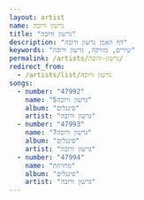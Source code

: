 ```yaml
---
layout: artist
name: גרשון ורובה
title: "גרשון ורובה"
description: "דף האמן גרשון ורובה"
keywords: "שירים, מוזיקה, גרשון ורובה"
permalink: /artists/גרשון-ורובה/
redirect_from:
  - /artists/list/גרשון ורובה
songs:
  - number: "47992"
    name: "גרשון ורובה5"
    album: "סינגלים"
    artist: "גרשון ורובה"
  - number: "47993"
    name: "גרשון ורובה7"
    album: "סינגלים"
    artist: "גרשון ורובה"
  - number: "47994"
    name: "מחרוזת"
    album: "סינגלים"
    artist: "גרשון ורובה"
---
```

